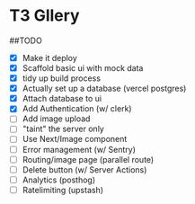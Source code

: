 # T3 Gllery

##TODO

- [x] Make it deploy
- [x] Scaffold basic ui with mock data
- [x] tidy up build process
- [x] Actually set up a database (vercel postgres)
- [x] Attach database to ui
- [x] Add Authentication (w/ clerk)
- [ ] Add image upload
- [ ] "taint" the server only
- [ ] Use Next/Image component
- [ ] Error management (w/ Sentry)
- [ ] Routing/image page (parallel route)
- [ ] Delete button (w/ Server Actions)
- [ ] Analytics (posthog)
- [ ] Ratelimiting (upstash)